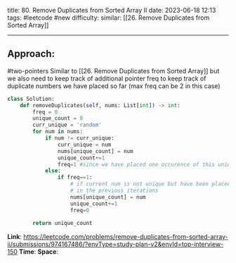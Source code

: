 title: 80. Remove Duplicates from Sorted Array II
date: 2023-06-18 12:13
tags: #leetcode #new
difficulty:
similar: [[26. Remove Duplicates from Sorted Array]]

---
## Approach:
#two-pointers 
Similar to [[26. Remove Duplicates from Sorted Array]] but we also need to keep track of additional pointer freq to keep track of duplicate numbers we have placed so far (max freq can be 2 in this case)

```python
class Solution:
    def removeDuplicates(self, nums: List[int]) -> int:
        freq = 0
        unique_count = 0
        curr_unique = 'random'
        for num in nums:
            if num != curr_unique:
                curr_unique = num
                nums[unique_count] = num
                unique_count+=1
                freq=1 #since we have placed one occurence of this unique number
            else:
                if freq==1:
                    # if current num is not unique but have been placed exactly once
                    # in the previous iterations
                    nums[unique_count] = num
                    unique_count+=1
                    freq=0
        
        return unique_count
```

**Link**: https://leetcode.com/problems/remove-duplicates-from-sorted-array-ii/submissions/974167486/?envType=study-plan-v2&envId=top-interview-150
**Time**:
**Space**: